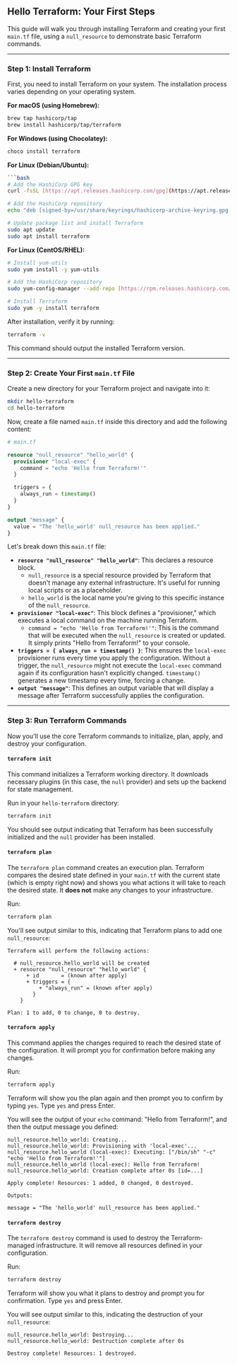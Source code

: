 

## Hello Terraform: Your First Steps

This guide will walk you through installing Terraform and creating your first `main.tf` file, using a `null_resource` to demonstrate basic Terraform commands.

-----

### Step 1: Install Terraform

First, you need to install Terraform on your system. The installation process varies depending on your operating system.

**For macOS (using Homebrew):**

```bash
brew tap hashicorp/tap
brew install hashicorp/tap/terraform
```

**For Windows (using Chocolatey):**

```bash
choco install terraform
```

**For Linux (Debian/Ubuntu):**

````bash
```bash
# Add the HashiCorp GPG key
curl -fsSL [https://apt.releases.hashicorp.com/gpg](https://apt.releases.hashicorp.com/gpg) | sudo gpg --dearmor -o /usr/share/keyrings/hashicorp-archive-keyring.gpg

# Add the HashiCorp repository
echo "deb [signed-by=/usr/share/keyrings/hashicorp-archive-keyring.gpg] [https://apt.releases.hashicorp.com](https://apt.releases.hashicorp.com) $(lsb_release -cs) main" | sudo tee /etc/apt/sources.list.d/hashicorp.list

# Update package list and install Terraform
sudo apt update
sudo apt install terraform
````

**For Linux (CentOS/RHEL):**

```bash
# Install yum-utils
sudo yum install -y yum-utils

# Add the HashiCorp repository
sudo yum-config-manager --add-repo [https://rpm.releases.hashicorp.com/RHEL/hashicorp.repo](https://rpm.releases.hashicorp.com/RHEL/hashicorp.repo)

# Install Terraform
sudo yum -y install terraform
```

After installation, verify it by running:

```bash
terraform -v
```

This command should output the installed Terraform version.

-----

### Step 2: Create Your First `main.tf` File

Create a new directory for your Terraform project and navigate into it:

```bash
mkdir hello-terraform
cd hello-terraform
```

Now, create a file named `main.tf` inside this directory and add the following content:

```terraform
# main.tf

resource "null_resource" "hello_world" {
  provisioner "local-exec" {
    command = "echo 'Hello from Terraform!'"
  }

  triggers = {
    always_run = timestamp()
  }
}

output "message" {
  value = "The 'hello_world' null_resource has been applied."
}
```

Let's break down this `main.tf` file:

  * **`resource "null_resource" "hello_world"`**: This declares a resource block.
      * `null_resource` is a special resource provided by Terraform that doesn't manage any external infrastructure. It's useful for running local scripts or as a placeholder.
      * `hello_world` is the local name you're giving to this specific instance of the `null_resource`.
  * **`provisioner "local-exec"`**: This block defines a "provisioner," which executes a local command on the machine running Terraform.
      * `command = "echo 'Hello from Terraform!'"`: This is the command that will be executed when the `null_resource` is created or updated. It simply prints "Hello from Terraform\!" to your console.
  * **`triggers = { always_run = timestamp() }`**: This ensures the `local-exec` provisioner runs every time you apply the configuration. Without a trigger, the `null_resource` might not execute the `local-exec` command again if its configuration hasn't explicitly changed. `timestamp()` generates a new timestamp every time, forcing a change.
  * **`output "message"`**: This defines an output variable that will display a message after Terraform successfully applies the configuration.

-----

### Step 3: Run Terraform Commands

Now you'll use the core Terraform commands to initialize, plan, apply, and destroy your configuration.

#### `terraform init`

This command initializes a Terraform working directory. It downloads necessary plugins (in this case, the `null` provider) and sets up the backend for state management.

Run in your `hello-terraform` directory:

```bash
terraform init
```

You should see output indicating that Terraform has been successfully initialized and the `null` provider has been installed.

#### `terraform plan`

The `terraform plan` command creates an execution plan. Terraform compares the desired state defined in your `main.tf` with the current state (which is empty right now) and shows you what actions it will take to reach the desired state. It **does not** make any changes to your infrastructure.

Run:

```bash
terraform plan
```

You'll see output similar to this, indicating that Terraform plans to add one `null_resource`:

```
Terraform will perform the following actions:

  # null_resource.hello_world will be created
  + resource "null_resource" "hello_world" {
      + id       = (known after apply)
      + triggers = {
          + "always_run" = (known after apply)
        }
    }

Plan: 1 to add, 0 to change, 0 to destroy.
```

#### `terraform apply`

This command applies the changes required to reach the desired state of the configuration. It will prompt you for confirmation before making any changes.

Run:

```bash
terraform apply
```

Terraform will show you the plan again and then prompt you to confirm by typing `yes`. Type `yes` and press Enter.

You will see the output of your `echo` command: "Hello from Terraform\!", and then the output message you defined:

```
null_resource.hello_world: Creating...
null_resource.hello_world: Provisioning with 'local-exec'...
null_resource.hello_world (local-exec): Executing: ["/bin/sh" "-c" "echo 'Hello from Terraform!'"]
null_resource.hello_world (local-exec): Hello from Terraform!
null_resource.hello_world: Creation complete after 0s [id=...]

Apply complete! Resources: 1 added, 0 changed, 0 destroyed.

Outputs:

message = "The 'hello_world' null_resource has been applied."
```

#### `terraform destroy`

The `terraform destroy` command is used to destroy the Terraform-managed infrastructure. It will remove all resources defined in your configuration.

Run:

```bash
terraform destroy
```

Terraform will show you what it plans to destroy and prompt you for confirmation. Type `yes` and press Enter.

You will see output similar to this, indicating the destruction of your `null_resource`:

```
null_resource.hello_world: Destroying...
null_resource.hello_world: Destruction complete after 0s

Destroy complete! Resources: 1 destroyed.
```

